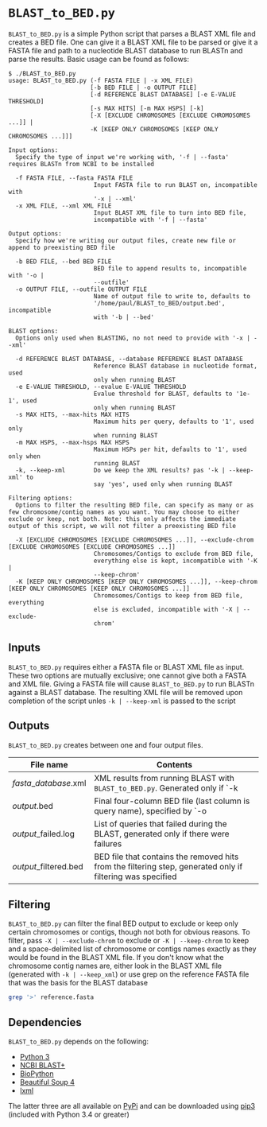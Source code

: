 # `BLAST_to_BED.py`

`BLAST_to_BED.py` is a simple Python script that parses a BLAST XML file and creates a BED file. One can give it a BLAST XML file to be parsed or give it a FASTA file and path to a nucleotide BLAST database to run BLASTn and parse the results. Basic usage can be found as follows:

```
$ ./BLAST_to_BED.py
usage: BLAST_to_BED.py (-f FASTA FILE | -x XML FILE)
                       [-b BED FILE | -o OUTPUT FILE]
                       [-d REFERENCE BLAST DATABASE] [-e E-VALUE THRESHOLD]
                       [-s MAX HITS] [-m MAX HSPS] [-k]
                       [-X [EXCLUDE CHROMOSOMES [EXCLUDE CHROMOSOMES ...]] |
                       -K [KEEP ONLY CHROMOSOMES [KEEP ONLY CHROMOSOMES ...]]]

Input options:
  Specify the type of input we're working with, '-f | --fasta' requires BLASTn from NCBI to be installed

  -f FASTA FILE, --fasta FASTA FILE
                        Input FASTA file to run BLAST on, incompatible with
                        '-x | --xml'
  -x XML FILE, --xml XML FILE
                        Input BLAST XML file to turn into BED file,
                        incompatible with '-f | --fasta'

Output options:
  Specify how we're writing our output files, create new file or append to preexisting BED file

  -b BED FILE, --bed BED FILE
                        BED file to append results to, incompatible with '-o |
                        --outfile'
  -o OUTPUT FILE, --outfile OUTPUT FILE
                        Name of output file to write to, defaults to
                        '/home/paul/BLAST_to_BED/output.bed', incompatible
                        with '-b | --bed'

BLAST options:
  Options only used when BLASTING, no not need to provide with '-x | --xml'

  -d REFERENCE BLAST DATABASE, --database REFERENCE BLAST DATABASE
                        Reference BLAST database in nucleotide format, used
                        only when running BLAST
  -e E-VALUE THRESHOLD, --evalue E-VALUE THRESHOLD
                        Evalue threshold for BLAST, defaults to '1e-1', used
                        only when running BLAST
  -s MAX HITS, --max-hits MAX HITS
                        Maximum hits per query, defaults to '1', used only
                        when running BLAST
  -m MAX HSPS, --max-hsps MAX HSPS
                        Maximum HSPs per hit, defaults to '1', used only when
                        running BLAST
  -k, --keep-xml        Do we keep the XML results? pas '-k | --keep-xml' to
                        say 'yes', used only when running BLAST

Filtering options:
  Options to filter the resulting BED file, can specify as many or as few chromosome/contig names as you want. You may choose to either exclude or keep, not both. Note: this only affects the immediate output of this script, we will not filter a preexisting BED file

  -X [EXCLUDE CHROMOSOMES [EXCLUDE CHROMOSOMES ...]], --exclude-chrom [EXCLUDE CHROMOSOMES [EXCLUDE CHROMOSOMES ...]]
                        Chromosomes/Contigs to exclude from BED file,
                        everything else is kept, incompatible with '-K |
                        --keep-chrom'
  -K [KEEP ONLY CHROMOSOMES [KEEP ONLY CHROMOSOMES ...]], --keep-chrom [KEEP ONLY CHROMOSOMES [KEEP ONLY CHROMOSOMES ...]]
                        Chromosomes/Contigs to keep from BED file, everything
                        else is excluded, incompatible with '-X | --exclude-
                        chrom'
```

## Inputs

`BLAST_to_BED.py` requires either a FASTA file or BLAST XML file as input. These two options are mutually exclusive; one cannot give both a FASTA and XML file. Giving a FASTA file will cause `BLAST_to_BED.py` to run BLASTn against a BLAST database. The resulting XML file will be removed upon completion of the script unles `-k | --keep-xml` is passed to the script

## Outputs

`BLAST_to_BED.py` creates between one and four output files.

| File name | Contents |
| --------- | -------- |
| *fasta*_*database*.xml | XML results from running BLAST with `BLAST_to_BED.py`. Generated only if `-k | --keep-xml` is passed to the script.
| *output*.bed | Final four-column BED file (last column is query name), specified by `-o | --outfile` or `-b | --bed` |
| *output*_failed.log | List of queries that failed during the BLAST, generated only if there were failures |
| *output*_filtered.bed | BED file that contains the removed hits from the filtering step, generated only if filtering was specified |

## Filtering

`BLAST_to_BED.py` can filter the final BED output to exclude or keep only certain chromosomes or contigs, though not both for obvious reasons. To filter, pass `-X | --exclude-chrom` to exclude or `-K | --keep-chrom` to keep and a space-delimited list of chromosome or contigs names exactly as they would be found in the BLAST XML file. If you don't know what the chromosome contig names are, either look in the BLAST XML file (generated with `-k | --keep_xml`) or use grep on the reference FASTA file that was the basis for the BLAST database

```bash
grep '>' reference.fasta
```

## Dependencies

`BLAST_to_BED.py` depends on the following:
 - [Python 3](https://www.python.org/)
 - [NCBI BLAST+](https://blast.ncbi.nlm.nih.gov/Blast.cgi?PAGE_TYPE=BlastDocs&DOC_TYPE=Download)
 - [BioPython](http://biopython.org/wiki/Biopython)
 - [Beautiful Soup 4](https://www.crummy.com/software/BeautifulSoup/)
 - [lxml](http://lxml.de/)

The latter three are all available on [PyPi](https://pypi.python.org/pypi) and can be downloaded using [pip3](https://pip.pypa.io/en/latest/installing/) (included with Python 3.4 or greater)
